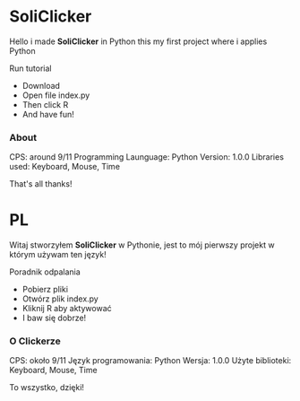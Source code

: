 # SoliClicker

Hello i made **SoliClicker** in Python this my first project where i applies Python

Run tutorial

* Download
* Open file index.py
* Then click R 
* And have fun!

### About

CPS: around 9/11
Programming Launguage: Python
Version: 1.0.0
Libraries used: Keyboard, Mouse, Time

That's all thanks!

# PL

Witaj stworzyłem **SoliClicker** w Pythonie, jest to mój pierwszy projekt w którym używam ten język!

Poradnik odpalania

* Pobierz pliki
* Otwórz plik index.py
* Kliknij R aby aktywować
* I baw się dobrze!

### O Clickerze

CPS: około 9/11
Język programowania: Python
Wersja: 1.0.0
Użyte biblioteki: Keyboard, Mouse, Time

To wszystko, dzięki!
